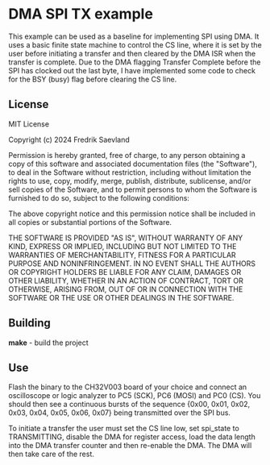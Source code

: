 # DMA SPI TX example
This example can be used as a baseline for implementing SPI using DMA.
It uses a basic finite state machine to control the CS line, where it is
set by the user before initiating a transfer and then cleared by the DMA ISR
when the transfer is complete. Due to the DMA flagging Transfer Complete
before the SPI has clocked out the last byte, I have implemented some code to check
for the BSY (busy) flag before clearing the CS line.

## License
MIT License

Copyright (c) 2024 Fredrik Saevland

Permission is hereby granted, free of charge, to any person obtaining a copy
of this software and associated documentation files (the "Software"), to deal
in the Software without restriction, including without limitation the rights
to use, copy, modify, merge, publish, distribute, sublicense, and/or sell
copies of the Software, and to permit persons to whom the Software is
furnished to do so, subject to the following conditions:

The above copyright notice and this permission notice shall be included in all
copies or substantial portions of the Software.

THE SOFTWARE IS PROVIDED "AS IS", WITHOUT WARRANTY OF ANY KIND, EXPRESS OR
IMPLIED, INCLUDING BUT NOT LIMITED TO THE WARRANTIES OF MERCHANTABILITY,
FITNESS FOR A PARTICULAR PURPOSE AND NONINFRINGEMENT. IN NO EVENT SHALL THE
AUTHORS OR COPYRIGHT HOLDERS BE LIABLE FOR ANY CLAIM, DAMAGES OR OTHER
LIABILITY, WHETHER IN AN ACTION OF CONTRACT, TORT OR OTHERWISE, ARISING FROM,
OUT OF OR IN CONNECTION WITH THE SOFTWARE OR THE USE OR OTHER DEALINGS IN THE
SOFTWARE.

## Building
**make** - build the project

## Use
Flash the binary to the CH32V003 board of your choice and connect an oscilloscope
or logic analyzer to PC5 (SCK), PC6 (MOSI) and PC0 (CS). You should then see a
continuous bursts of the sequence {0x00, 0x01, 0x02, 0x03, 0x04, 0x05, 0x06, 0x07}
being transmitted over the SPI bus.

To initiate a transfer the user must set the CS line low, set spi_state to TRANSMITTING,
disable the DMA for register access, load the data length into the DMA transfer counter and
then re-enable the DMA. The DMA will then take care of the rest.
